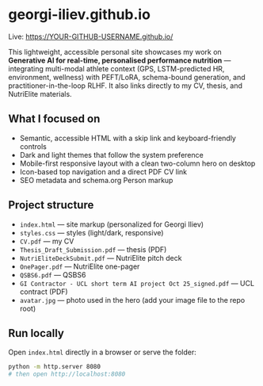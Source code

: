 # georgi-iliev.github.io

Live: https://YOUR-GITHUB-USERNAME.github.io/  <!-- update after you publish -->

This lightweight, accessible personal site showcases my work on **Generative AI for real-time, personalised performance nutrition** — integrating multi-modal athlete context (GPS, LSTM-predicted HR, environment, wellness) with PEFT/LoRA, schema-bound generation, and practitioner-in-the-loop RLHF. It also links directly to my CV, thesis, and NutriElite materials.

## What I focused on
- Semantic, accessible HTML with a skip link and keyboard-friendly controls
- Dark and light themes that follow the system preference
- Mobile-first responsive layout with a clean two-column hero on desktop
- Icon-based top navigation and a direct PDF CV link
- SEO metadata and schema.org Person markup

## Project structure
- `index.html` — site markup (personalized for Georgi Iliev)
- `styles.css` — styles (light/dark, responsive)
- `CV.pdf` — my CV
- `Thesis_Draft_Submission.pdf` — thesis (PDF)
- `NutriEliteDeckSubmit.pdf` — NutriElite pitch deck
- `OnePager.pdf` — NutriElite one-pager
- `QSBS6.pdf` — QSBS6
- `GI Contractor - UCL short term AI project Oct 25_signed.pdf` — UCL contract (PDF)
- `avatar.jpg` — photo used in the hero (add your image file to the repo root)

## Run locally
Open `index.html` directly in a browser or serve the folder:

```bash
python -m http.server 8080
# then open http://localhost:8080

